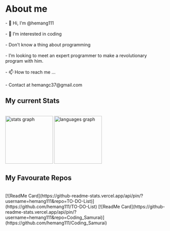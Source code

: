 <h1>About me </h1>
<p>
- 👋 Hi, I’m @hemang111 <br><br>
- 👀 I’m interested in coding <br><br>
- Don't know a thing about programming <br><br>
- I’m looking to meet an expert programmer to make a revolutionary program with him. <br><br>
- 📫 How to reach me ... <br><br>
- Contact at hemangc37@gmail.com
</p>
<h2>My current Stats</h2>
<br>
<div align="left">
  <img src="https://github-readme-stats.vercel.app/api?username=hemang111&hide_title=false&hide_rank=false&show_icons=true&include_all_commits=true&count_private=true&disable_animations=false&theme=dracula&locale=en&hide_border=false" height="150" alt="stats graph"  />
  <img src="https://github-readme-stats.vercel.app/api/top-langs?username=hemang111&locale=en&hide_title=false&layout=compact&card_width=320&langs_count=5&theme=dracula&hide_border=false" height="150" alt="languages graph"  />
</div>

###

<div>
<h2>My Favourate Repos</h2>
  <br>
[![ReadMe Card](https://github-readme-stats.vercel.app/api/pin/?username=hemang111&repo=TO-DO-List)](https://github.com/hemang111/TO-DO-List)
[![ReadMe Card](https://github-readme-stats.vercel.app/api/pin/?username=hemang111&repo=Coding_Samurai)](https://github.com/hemang111/Coding_Samurai)

  </div>
<!---
hemang111/hemang111 is a ✨ special ✨ repository because its `README.md` (this file) appears on your GitHub profile.
You can click the Preview link to take a look at your changes.
--->
